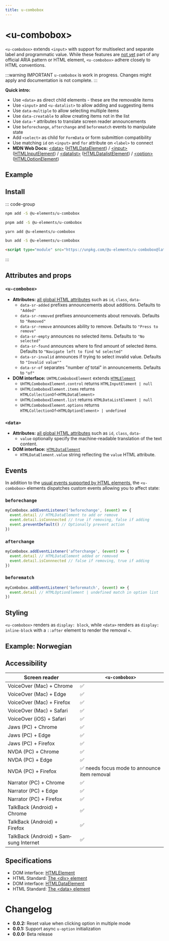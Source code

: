```yaml
---
title: u-combobox
---
```

<script setup>
import { data } from '../filesize.data.ts'
</script>

# &lt;u-combobox&gt; <mark data-badge="BETA"></mark>
`<u-combobox>` extends `<input>` with support for multiselect and separate label and programmatic value. While these features are [not yet](https://open-ui.org/components/combobox.explainer/) part of any official ARIA pattern or HTML element, `<u-combobox>` adhere closely to HTML conventions.

:::warning IMPORTANT
`u-combobox` is work in progress. Changes might apply and documentation is not complete.
:::

**Quick intro:**
- Use `<data>` as direct child elements - these are the removable items
- Use `<input>` and `<u-datalist>` to allow adding and suggesting items
- Use `data-multiple` to allow selecting multiple items
- Use `data-creatable` to allow creating items not in the list
- Use `data-*` attributes to translate screen reader announcements
- Use `beforechange`, `afterchange` and `beforematch` events to manipulate state
- Add `<select>` as child for `FormData` or form submittion compatibility
- Use matching `id` on `<input>` and `for` attribute on `<label>` to connect
- **MDN Web Docs:** [&lt;data&gt;](https://developer.mozilla.org/en-US/docs/Web/HTML/Element/data) ([HTMLDataElement](https://developer.mozilla.org/en-US/docs/Web/API/HTMLDataElement)) / [&lt;input&gt;](https://developer.mozilla.org/en-US/docs/Web/HTML/Element/input) ([HTMLInputElement](https://developer.mozilla.org/en-US/docs/Web/API/HTMLInputElement)) / [&lt;datalist&gt;](https://developer.mozilla.org/en-US/docs/Web/HTML/Element/datalist) ([HTMLDatalistElement](https://developer.mozilla.org/en-US/docs/Web/API/HTMLDatalistElement)) / [&lt;option&gt;](https://developer.mozilla.org/en-US/docs/Web/HTML/Element/option) ([HTMLOptionElement](https://developer.mozilla.org/en-US/docs/Web/API/HTMLOptionElement))


## Example

<Sandbox label="u-combobox code example" />
<pre hidden>
&lt;label for="my-input"&gt;
  Choose flavor of ice cream
&lt;/label&gt;
&lt;u-combobox&gt;
  &lt;data&gt;Coconut&lt;/data&gt;
  &lt;data&gt;Banana&lt;/data&gt;
  &lt;data&gt;Pineapple&lt;/data&gt;
  &lt;data&gt;Orange&lt;/data&gt;
  &lt;input id="my-input" list="my-list" /&gt;
  &lt;u-datalist id="my-list" data-sr-singular="%d flavor" data-sr-plural="%d flavours"&gt;
    &lt;u-option&gt;Coconut&lt;/u-option&gt;
    &lt;u-option&gt;Strawberries&lt;/u-option&gt;
    &lt;u-option&gt;Chocolate&lt;/u-option&gt;
    &lt;u-option&gt;Vanilla&lt;/u-option&gt;
    &lt;u-option&gt;Licorice&lt;/u-option&gt;
    &lt;u-option&gt;Pistachios&lt;/u-option&gt;
    &lt;u-option&gt;Mango&lt;/u-option&gt;
    &lt;u-option&gt;Hazelnut&lt;/u-option&gt;
  &lt;/u-datalist&gt;
&lt;/u-combobox&gt;
&lt;style&gt;
  /* Styling just for example: */
  u-combobox { border: 1px solid; display: flex; flex-wrap: wrap; gap: .5em; padding: .5em; position: relative }
  u-option[selected] { font-weight: bold }
  u-datalist { position: absolute z-index: 9; inset: 100% -1px auto; border: 1px solid; background: white; padding: .5em }
&lt;/style&gt;
</pre>

## Install <mark :data-badge="data['u-combobox']"></mark>

::: code-group

```bash [NPM]
npm add -S @u-elements/u-combobox
```

```bash [PNPM]
pnpm add -S @u-elements/u-combobox
```

```bash [Yarn]
yarn add @u-elements/u-combobox
```

```bash [Bun]
bun add -S @u-elements/u-combobox
```

```html [CDN]
<script type="module" src="https://unpkg.com/@u-elements/u-combobox@latest/dist/u-combobox.js"></script>
```
:::

## Attributes and props

### `<u-combobox>`


- **Attributes:** [all global HTML attributes](https://developer.mozilla.org/en-US/docs/Web/HTML/Global_attributes) such as `id`, `class`, `data-`
  - `data-sr-added` prefixes announcements about additions. Defaults to `"Added"`
  - `data-sr-removed` prefixes announcements about removals. Defaults to `"Removed"`
  - `data-sr-remove` announces ability to remove. Defaults to `"Press to remove"`
  - `data-sr-empty` announces no selected items. Defaults to `"No selected"`
  - `data-sr-found` announces where to find amount of selected items. Defaults to `"Navigate left to find %d selected"`
  - `data-sr-invalid` announces if trying to select invalid value. Defaults to `"Invalid value""`
  - `data-sr-of` separates "number _of_ total" in announcements. Defaults to `"of"`
- **DOM interface:** `UHTMLComboboxElement` extends [`HTMLElement`](https://developer.mozilla.org/en-US/docs/Web/API/HTMLElement)
  - `UHTMLComboboxElement.control` returns `HTMLInputElement | null`
  - `UHTMLComboboxElement.items` returns `HTMLCollectionOf<HTMLDataElement>`
  - `UHTMLComboboxElement.list` returns `HTMLDataListElement | null`
  - `UHTMLComboboxElement.options` returns `HTMLCollectionOf<HTMLOptionElement> | undefined`

### `<data>`
- **Attributes:** [all global HTML attributes](https://developer.mozilla.org/en-US/docs/Web/HTML/Global_attributes) such as `id`, `class`, `data-`
  - `value` optionally specify the machine-readable translation of the text content.
- **DOM interface:** [`HTMLDataElement`](https://developer.mozilla.org/en-US/docs/Web/API/HTMLDataElement)
  - `HTMLDataElement.value` string reflecting the `value` HTML attribute.

## Events

In addition to the [usual events supported by HTML elements](https://developer.mozilla.org/en-US/docs/Web/API/Element#events), the `<u-combobox>` elements dispatches custom events allowing you to affect state:

### `beforechange`
```js
myCombobox.addEventListener('beforechange', (event) => {
  event.detail // HTMLDataElement to add or remove
  event.detail.isConnnected // true if removing, false if adding
  event.preventDefault() // Optionally prevent action
})
```

### `afterchange`
```js
myCombobox.addEventListener('afterchange', (event) => {
  event.detail // HTMLDataElement added or removed
  event.detail.isConnnected // false if removing, true if adding
})
```

### `beforematch`
```js
myCombobox.addEventListener('beforematch', (event) => {
  event.detail // HTMLOptionElement | undefined match in option list
})
```


## Styling

`<u-combobox>` renders as `display: block`, while `<data>` renders as `display: inline-block` with a `::after` element to render the removal `×`.


## Example: Norwegian

<Sandbox label="u-details language example" lang="no" />
<pre hidden>
&lt;label for="my-norwegian-combobox"&gt;
  Velg type iskrem
&lt;/label&gt;
&lt;u-combobox
  data-sr-added="La til"
  data-sr-remove="Trykk for å fjerne"
  data-sr-removed="Fjernet"
  data-sr-empty="Ingen valgte"
  data-sr-found="Naviger til venstre for å finne %d valgte"
  data-sr-of="av"
  id="my-norwegian-combobox"
&gt;
  &lt;data&gt;Kokkos&lt;/data&gt;
  &lt;data&gt;Banan&lt;/data&gt;
  &lt;data&gt;Ananas&lt;/data&gt;
  &lt;data&gt;Appelsin&lt;/data&gt;
  &lt;input list="my-norwegian-list" /&gt;
  &lt;u-datalist id="my-norwegian-list" data-sr-singular="%d smak" data-sr-plural="%d smaker"&gt;
    &lt;u-option&gt;Kokkos&lt;/u-option&gt;
    &lt;u-option&gt;Jordbær&lt;/u-option&gt;
    &lt;u-option&gt;Sjokolade&lt;/u-option&gt;
    &lt;u-option&gt;Vanilje&lt;/u-option&gt;
    &lt;u-option&gt;Lakris&lt;/u-option&gt;
    &lt;u-option&gt;Pistasj&lt;/u-option&gt;
    &lt;u-option&gt;Mango&lt;/u-option&gt;
    &lt;u-option&gt;Hasselnøtt&lt;/u-option&gt;
  &lt;/u-datalist&gt;
&lt;/u-combobox&gt;
&lt;style&gt;
  /* Styling just for example: */
  u-combobox { border: 1px solid; display: flex; flex-wrap: wrap; gap: .5em; padding: .5em; position: relative }
  u-option[selected] { font-weight: bold }
  u-datalist { position: absolute; z-index: 9; inset: 100% -1px auto; border: 1px solid; background: white; padding: .5em }
&lt;/style&gt;
</pre>


## Accessibility

| Screen reader | `<u-combobox>` |
| --- | --- |
| VoiceOver (Mac) + Chrome | :white_check_mark: |
| VoiceOver (Mac) + Edge | :white_check_mark: |
| VoiceOver (Mac) + Firefox  | :white_check_mark: |
| VoiceOver (Mac) + Safari | :white_check_mark: |
| VoiceOver (iOS) + Safari | :white_check_mark: |
| Jaws (PC) + Chrome | :white_check_mark: |
| Jaws (PC) + Edge | :white_check_mark: |
| Jaws (PC) + Firefox | :white_check_mark: |
| NVDA (PC) + Chrome | :white_check_mark: |
| NVDA (PC) + Edge | :white_check_mark: |
| NVDA (PC) + Firefox | :white_check_mark: needs focus mode to announce item removal |
| Narrator (PC) + Chrome | :white_check_mark: |
| Narrator (PC) + Edge | :white_check_mark: |
| Narrator (PC) + Firefox | :white_check_mark: |
| TalkBack (Android) + Chrome | :white_check_mark: |
| TalkBack (Android) + Firefox | :white_check_mark: |
| TalkBack (Android) + Samsung Internet | :white_check_mark: |

## Specifications

- DOM interface: [HTMLElement](https://developer.mozilla.org/en-US/docs/Web/API/HTMLElement)
- HTML Standard: [The &lt;div&gt; element](https://html.spec.whatwg.org/multipage/grouping-content.html#the-div-element)
- DOM interface: [HTMLDataElement](https://developer.mozilla.org/en-US/docs/Web/API/HTMLDataElement)
- HTML Standard: [The &lt;data&gt; element](https://html.spec.whatwg.org/multipage/text-level-semantics.html#the-data-element)

# Changelog

- **0.0.2:** Reset value when clicking option in multiple mode
- **0.0.1:** Support async `u-option` initialization
- **0.0.0:** Beta release